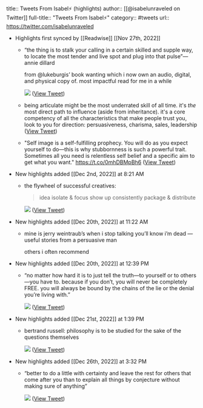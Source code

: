 title:: Tweets From Isabel⚡️ (highlights)
author:: [[@isabelunraveled on Twitter]]
full-title:: "Tweets From Isabel⚡️"
category:: #tweets
url:: https://twitter.com/isabelunraveled

- Highlights first synced by [[Readwise]] [[Nov 27th, 2022]]
	- “the thing is to stalk your calling in a certain skilled and supple way, to locate the most tender and live spot and plug into that pulse”—annie dillard 
	  
	  from @lukeburgis’ book wanting which i now own an audio, digital, and physical copy of. most impactful read for me in a while 
	  
	  ![](https://pbs.twimg.com/media/FiipD7hX0AAxz31.jpg) ([View Tweet](https://twitter.com/isabelunraveled/status/1596711961332703234))
	- being articulate might be the most underrated skill of all time. it's *the* most direct path to influence (aside from inheritance). it's a core competency of all the characteristics that make people trust you, look to you for direction: persuasiveness, charisma, sales, leadership ([View Tweet](https://twitter.com/isabelunraveled/status/1590810718294904832))
	- "Self image is a self-fulfilling prophecy. You will do as you expect yourself to do—this is why stubbornness is such a powerful trait. Sometimes all you need is relentless self belief and a specific aim to get what you want."
	  https://t.co/0mhDBMpBh6 ([View Tweet](https://twitter.com/isabelunraveled/status/1596597089538277376))
- New highlights added [[Dec 2nd, 2022]] at 8:21 AM
	- the flywheel of successful creatives:
	  > idea 
	  > isolate & focus
	  > show up consistently 
	  > package & distribute 
	  
	  ![](https://pbs.twimg.com/media/Fi53aVTWAAIpYv4.jpg) ([View Tweet](https://twitter.com/isabelunraveled/status/1598346218446458880))
- New highlights added [[Dec 20th, 2022]] at 11:22 AM
	- mine is jerry weintraub’s when i stop talking you’ll know i’m dead — useful stories from a persuasive man 
	  
	  others i often recommend
- New highlights added [[Dec 20th, 2022]] at 12:39 PM
	- “no matter how hard it is to just tell the truth—to yourself or to others—you have to. because if you don’t, you will never be completely FREE. you will always be bound by the chains of the lie or the denial you’re living with.” 
	  
	  ![](https://pbs.twimg.com/media/FkX2a6WX0CAhgNU.jpg) ([View Tweet](https://twitter.com/isabelunraveled/status/1604959788873535503))
- New highlights added [[Dec 21st, 2022]] at 1:39 PM
	- bertrand russell: philosophy is to be studied for the sake of the questions themselves 
	  
	  ![](https://pbs.twimg.com/media/Fkceba2XoAA4Hsv.jpg) ([View Tweet](https://twitter.com/isabelunraveled/status/1605285253819600896))
- New highlights added [[Dec 26th, 2022]] at 3:32 PM
	- “better to do a little with certainty and leave the rest for others that come after you than to explain all things by conjecture without making sure of anything” 
	  
	  ![](https://pbs.twimg.com/media/Fk1h4djWYAMXMp_.jpg) ([View Tweet](https://twitter.com/isabelunraveled/status/1607048273205903365))